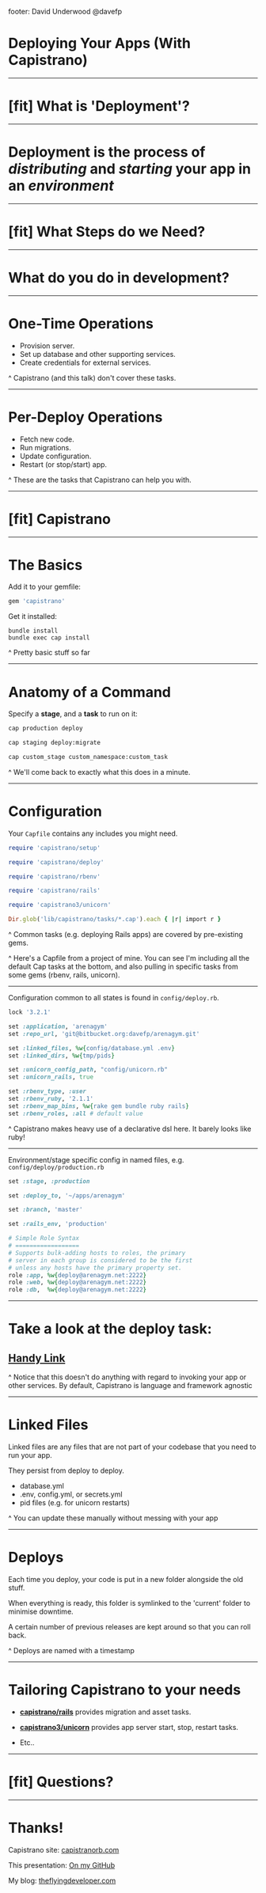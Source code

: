 footer: David Underwood @davefp

# Deploying Your Apps (With Capistrano)

---

# [fit] What is 'Deployment'?

---

# Deployment is the process of *distributing* and *starting* your app in an *environment*

---

# [fit] What Steps do we Need?

---

# What do you do in development?

---

# One-Time Operations

* Provision server.
* Set up database and other supporting services.
* Create credentials for external services.

^ Capistrano (and this talk) don't cover these tasks.

---

# Per-Deploy Operations

* Fetch new code.
* Run migrations.
* Update configuration.
* Restart (or stop/start) app.

^ These are the tasks that Capistrano can help you with.

---

# [fit] Capistrano

---

# The Basics

Add it to your gemfile:

```ruby
gem 'capistrano'
```

Get it installed:

```
bundle install
bundle exec cap install
```

^ Pretty basic stuff so far

---

# Anatomy of a Command

Specify a **stage**, and a **task** to run on it:

```bash
cap production deploy

cap staging deploy:migrate

cap custom_stage custom_namespace:custom_task
```

^ We'll come back to exactly what this does in a minute.

---

# Configuration

Your `Capfile` contains any includes you might need.

```ruby
require 'capistrano/setup'

require 'capistrano/deploy'

require 'capistrano/rbenv'

require 'capistrano/rails'

require 'capistrano3/unicorn'

Dir.glob('lib/capistrano/tasks/*.cap').each { |r| import r }
```

^ Common tasks (e.g. deploying Rails apps) are covered by pre-existing gems.

^ Here's a Capfile from a project of mine. You can see I'm including all the default Cap tasks at the bottom, and also pulling in specific tasks from some gems (rbenv, rails, unicorn).

---

Configuration common to all states is found in `config/deploy.rb`.

```ruby
lock '3.2.1'

set :application, 'arenagym'
set :repo_url, 'git@bitbucket.org:davefp/arenagym.git'

set :linked_files, %w{config/database.yml .env}
set :linked_dirs, %w{tmp/pids}

set :unicorn_config_path, "config/unicorn.rb"
set :unicorn_rails, true

set :rbenv_type, :user
set :rbenv_ruby, '2.1.1'
set :rbenv_map_bins, %w{rake gem bundle ruby rails}
set :rbenv_roles, :all # default value
```

^ Capistrano makes heavy use of a declarative dsl here. It barely looks like ruby!

---

Environment/stage specific config in named files, e.g. `config/deploy/production.rb`

```ruby
set :stage, :production

set :deploy_to, '~/apps/arenagym'

set :branch, 'master'

set :rails_env, 'production'

# Simple Role Syntax
# ==================
# Supports bulk-adding hosts to roles, the primary
# server in each group is considered to be the first
# unless any hosts have the primary property set.
role :app, %w{deploy@arenagym.net:2222}
role :web, %w{deploy@arenagym.net:2222}
role :db,  %w{deploy@arenagym.net:2222}
```

---

# Take a look at the deploy task:

## [Handy Link](https://github.com/capistrano/capistrano/blob/master/lib/capistrano/tasks/framework.rake)

^ Notice that this doesn't do anything with regard to invoking your app or other services. By default, Capistrano is language and framework agnostic

---

# Linked Files

Linked files are any files that are not part of your codebase that you need to run your app.

They persist from deploy to deploy.

* database.yml
* .env, config.yml, or secrets.yml
* pid files (e.g. for unicorn restarts)

^ You can update these manually without messing with your app

---

# Deploys

Each time you deploy, your code is put in a new folder alongside the old stuff.

When everything is ready, this folder is symlinked to the 'current' folder to minimise downtime.

A certain number of previous releases are kept around so that you can roll back.

^ Deploys are named with a timestamp

---

# Tailoring Capistrano to your needs

* **[capistrano/rails](https://github.com/capistrano/rails)** provides migration and asset tasks.

* **[capistrano3/unicorn](https://github.com/tablexi/capistrano3-unicorn)** provides app server start, stop, restart tasks.

* Etc..

---

# [fit] Questions?

---

# Thanks!

Capistrano site: [capistranorb.com](http://capistranorb.com/)

This presentation: [On my GitHub](https://github.com/davefp/presentations/blob/master/deploying_with_capistrano/deploying_with_capistrano.md)

My blog: [theflyingdeveloper.com](http://theflyingdeveloper.com)

